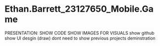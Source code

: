 # Ethan.Barrett_23127650_Mobile.Game
PRESENTATION:
SHOW CODE
SHOW IMAGES FOR VISUALS 
show github
show UI desgin (draw)
dont need to show previous projects
deminstration
